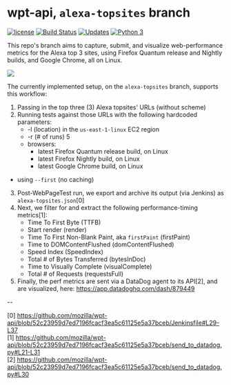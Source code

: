 # wpt-api, **```alexa-topsites```** branch

[![license](https://img.shields.io/badge/license-MPL%202.0-blue.svg)](https://github.com/mozilla/wpt-api/blob/master/LICENSE.txt)
[![Build Status](https://travis-ci.org/mozilla/wpt-api.svg?branch=master)](https://travis-ci.org/mozilla/wpt-api)
[![Updates](https://pyup.io/repos/github/mozilla/wpt-api/shield.svg)](https://pyup.io/repos/github/mozilla/wpt-api/)
[![Python 3](https://pyup.io/repos/github/mozilla/wpt-api/python-3-shield.svg)](https://pyup.io/repos/github/mozilla/wpt-api/)

This repo's branch aims to capture, submit, and visualize web-performance metrics for the Alexa top 3 sites, using Firefox Quantum release and Nightly builds, and Google Chrome, all on Linux.

![](https://user-images.githubusercontent.com/387249/43986821-0b5adddc-9ccc-11e8-924f-9d7420abc02a.png)

The currently implemented setup, on the ```alexa-topsites``` branch, supports this workflow:

1. Passing in the top three (3) Alexa topsites' URLs (without scheme)
2. Running tests against those URLs with the following hardcoded parameters:
    - -l (location) in the ```us-east-1-linux``` EC2 region
    - -r (# of runs) 5
    - browsers:
      * latest Firefox Quantum release build, on Linux
      * latest Firefox Nightly build, on Linux
      * latest Google Chrome build, on Linux
  - using ```--first``` (no caching)
3. Post-WebPageTest run, we export and archive its output (via Jenkins) as ```alexa-topsites.json```[0]
4. Next, we filter for and extract the following performance-timing metrics[1]:
    - Time To First Byte (TTFB)
    - Start render (render)
    - Time To First Non-Blank Paint, aka ```firstPaint``` (firstPaint)
    - Time to DOMContentFlushed (domContentFlushed)
    - Speed Index (SpeedIndex)
    - Total # of Bytes Transferred (bytesInDoc)
    - Time to Visually Complete (visualComplete)
    - Total # of Requests (requestsFull)
5. Finally, the perf metrics are sent via a DataDog agent to its API[2], and are visualized, here:
     https://app.datadoghq.com/dash/879449

--

[0] https://github.com/mozilla/wpt-api/blob/52c23959d7ed7196fcacf3ea5c61125e5a37bceb/Jenkinsfile#L29-L37<br/>
[1] https://github.com/mozilla/wpt-api/blob/52c23959d7ed7196fcacf3ea5c61125e5a37bceb/send_to_datadog.py#L21-L31<br/>
[2] https://github.com/mozilla/wpt-api/blob/52c23959d7ed7196fcacf3ea5c61125e5a37bceb/send_to_datadog.py#L30<br/>
